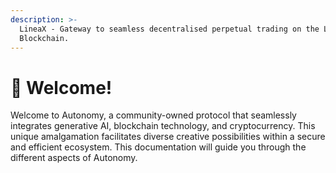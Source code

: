 ```yaml
---
description: >-
  LineaX - Gateway to seamless decentralised perpetual trading on the Linea
  Blockchain.
---
```


# 🙏 Welcome!

Welcome to Autonomy, a community-owned protocol that seamlessly integrates generative AI, blockchain technology, and cryptocurrency. This unique amalgamation facilitates diverse creative possibilities within a secure and efficient ecosystem. This documentation will guide you through the different aspects of Autonomy.
